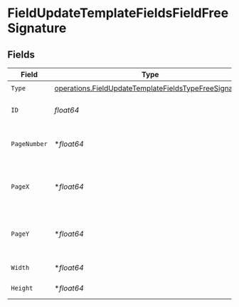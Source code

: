 # FieldUpdateTemplateFieldsFieldFreeSignature


## Fields

| Field                                                                                                                          | Type                                                                                                                           | Required                                                                                                                       | Description                                                                                                                    |
| ------------------------------------------------------------------------------------------------------------------------------ | ------------------------------------------------------------------------------------------------------------------------------ | ------------------------------------------------------------------------------------------------------------------------------ | ------------------------------------------------------------------------------------------------------------------------------ |
| `Type`                                                                                                                         | [operations.FieldUpdateTemplateFieldsTypeFreeSignature](../../models/operations/fieldupdatetemplatefieldstypefreesignature.md) | :heavy_check_mark:                                                                                                             | N/A                                                                                                                            |
| `ID`                                                                                                                           | *float64*                                                                                                                      | :heavy_check_mark:                                                                                                             | The ID of the field to update.                                                                                                 |
| `PageNumber`                                                                                                                   | **float64*                                                                                                                     | :heavy_minus_sign:                                                                                                             | The page number the field will be on.                                                                                          |
| `PageX`                                                                                                                        | **float64*                                                                                                                     | :heavy_minus_sign:                                                                                                             | The X coordinate of where the field will be placed.                                                                            |
| `PageY`                                                                                                                        | **float64*                                                                                                                     | :heavy_minus_sign:                                                                                                             | The Y coordinate of where the field will be placed.                                                                            |
| `Width`                                                                                                                        | **float64*                                                                                                                     | :heavy_minus_sign:                                                                                                             | The width of the field.                                                                                                        |
| `Height`                                                                                                                       | **float64*                                                                                                                     | :heavy_minus_sign:                                                                                                             | The height of the field.                                                                                                       |